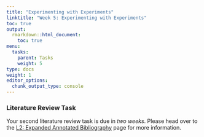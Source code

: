 ```yaml
---
title: "Experimenting with Experiments"
linktitle: "Week 5: Experimenting with Experiments"
toc: true
output:
  rmarkdown::html_document:
    toc: true
menu:
  tasks:
    parent: Tasks
    weight: 5
type: docs
weight: 1
editor_options: 
  chunk_output_type: console
---
```


### Literature Review Task
Your second literature review task is due in *two weeks*. Please head over to the [L2: Expanded Annotated Bibliography](/deliverables/02-l2/) page for more information.

